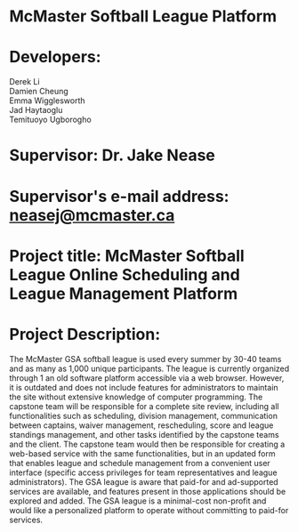 # McMaster Softball League Platform

# Developers:
Derek Li <br>
Damien Cheung <br>
Emma Wigglesworth <br>
Jad Haytaoglu <br>
Temituoyo Ugborogho <br>

# Supervisor: Dr. Jake Nease

# Supervisor's e-mail address: neasej@mcmaster.ca

# Project title: McMaster Softball League Online Scheduling and League Management Platform

# Project Description:

The McMaster GSA softball league is used every summer by 30-40 teams and as many as 1,000 unique participants. The league is currently organized through 1 an old software platform accessible via a web browser. However, it is outdated and does not include features for administrators to maintain the site without extensive knowledge of computer programming. The capstone team will be responsible for a complete site review, including all functionalities such as scheduling, division management, communication between captains, waiver management, rescheduling, score and league standings management, and other tasks identified by the capstone teams and the client. The capstone team would then be responsible for creating a web-based service with the same functionalities, but in an updated form that enables league and schedule management from a convenient user interface (specific access privileges for team representatives and league administrators). The GSA league is aware that paid-for and ad-supported services are available, and features present in those applications should be explored and added. The GSA league is a minimal-cost non-profit and would like a personalized platform to operate without committing to paid-for services.
